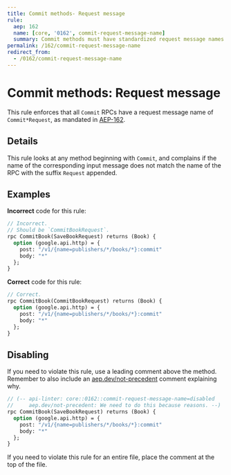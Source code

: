 ```yaml
---
title: Commit methods- Request message
rule:
  aep: 162
  name: [core, '0162', commit-request-message-name]
  summary: Commit methods must have standardized request message names.
permalink: /162/commit-request-message-name
redirect_from:
  - /0162/commit-request-message-name
---
```


# Commit methods: Request message

This rule enforces that all `Commit` RPCs have a request message name of
`Commit*Request`, as mandated in [AEP-162][].

## Details

This rule looks at any method beginning with `Commit`, and complains
if the name of the corresponding input message does not match the name of the
RPC with the suffix `Request` appended.

## Examples

**Incorrect** code for this rule:

```proto
// Incorrect.
// Should be `CommitBookRequest`.
rpc CommitBook(SaveBookRequest) returns (Book) {
  option (google.api.http) = {
    post: "/v1/{name=publishers/*/books/*}:commit"
    body: "*"
  };
}
```

**Correct** code for this rule:

```proto
// Correct.
rpc CommitBook(CommitBookRequest) returns (Book) {
  option (google.api.http) = {
    post: "/v1/{name=publishers/*/books/*}:commit"
    body: "*"
  };
}
```

## Disabling

If you need to violate this rule, use a leading comment above the method.
Remember to also include an [aep.dev/not-precedent][] comment explaining why.

```proto
// (-- api-linter: core::0162::commit-request-message-name=disabled
//     aep.dev/not-precedent: We need to do this because reasons. --)
rpc CommitBook(SaveBookRequest) returns (Book) {
  option (google.api.http) = {
    post: "/v1/{name=publishers/*/books/*}:commit"
    body: "*"
  };
}
```

If you need to violate this rule for an entire file, place the comment at the
top of the file.

[aep-162]: https://aep.dev/162
[aep.dev/not-precedent]: https://aep.dev/not-precedent
